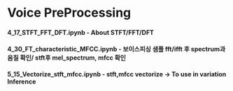 # Voice PreProcessing

#### 4_17_STFT_FFT_DFT.ipynb - About STFT/FFT/DFT
#### 4_30_FT_characteristic_MFCC.ipynb - 보이스피싱 샘플 fft/ifft 후 spectrum과 음질 확인/ stft후 mel_spectrum, mfcc 확인 
#### 5_15_Vectorize_stft_mfcc.ipynb - stft,mfcc vectorize -> To use in variation Inference

